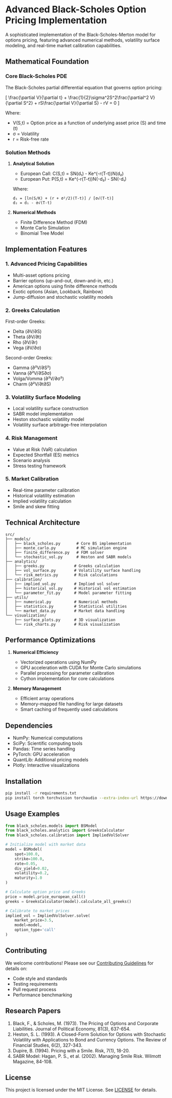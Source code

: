 # Advanced Black-Scholes Option Pricing Implementation

A sophisticated implementation of the Black-Scholes-Merton model for options pricing, featuring advanced numerical methods, volatility surface modeling, and real-time market calibration capabilities.

## Mathematical Foundation

### Core Black-Scholes PDE

The Black-Scholes partial differential equation that governs option pricing:

\[
\frac{\partial V}{\partial t} + \frac{1}{2}\sigma^2S^2\frac{\partial^2 V}{\partial S^2} + rS\frac{\partial V}{\partial S} - rV = 0
\]

Where:
- V(S,t) = Option price as a function of underlying asset price (S) and time (t)
- σ = Volatility
- r = Risk-free rate

### Solution Methods

1. **Analytical Solution**
   - European Call: C(S,t) = SN(d₁) - Ke^(-r(T-t))N(d₂)
   - European Put: P(S,t) = Ke^(-r(T-t))N(-d₂) - SN(-d₁)
   
   Where:
   ```
   d₁ = [ln(S/K) + (r + σ²/2)(T-t)] / [σ√(T-t)]
   d₂ = d₁ - σ√(T-t)
   ```

2. **Numerical Methods**
   - Finite Difference Method (FDM)
   - Monte Carlo Simulation
   - Binomial Tree Model

## Implementation Features

### 1. Advanced Pricing Capabilities
- Multi-asset options pricing
- Barrier options (up-and-out, down-and-in, etc.)
- American options using finite difference methods
- Exotic options (Asian, Lookback, Rainbow)
- Jump-diffusion and stochastic volatility models

### 2. Greeks Calculation
First-order Greeks:
- Delta (∂V/∂S)
- Theta (∂V/∂t)
- Rho (∂V/∂r)
- Vega (∂V/∂σ)

Second-order Greeks:
- Gamma (∂²V/∂S²)
- Vanna (∂²V/∂S∂σ)
- Volga/Vomma (∂²V/∂σ²)
- Charm (∂²V/∂t∂S)

### 3. Volatility Surface Modeling
- Local volatility surface construction
- SABR model implementation
- Heston stochastic volatility model
- Volatility surface arbitrage-free interpolation

### 4. Risk Management
- Value at Risk (VaR) calculation
- Expected Shortfall (ES) metrics
- Scenario analysis
- Stress testing framework

### 5. Market Calibration
- Real-time parameter calibration
- Historical volatility estimation
- Implied volatility calculation
- Smile and skew fitting

## Technical Architecture

```
src/
├── models/
│   ├── black_scholes.py       # Core BS implementation
│   ├── monte_carlo.py         # MC simulation engine
│   ├── finite_difference.py   # FDM solver
│   └── stochastic_vol.py      # Heston and SABR models
├── analytics/
│   ├── greeks.py             # Greeks calculation
│   ├── vol_surface.py        # Volatility surface handling
│   └── risk_metrics.py       # Risk calculations
├── calibration/
│   ├── implied_vol.py        # Implied vol solver
│   ├── historical_vol.py     # Historical vol estimation
│   └── parameter_fit.py      # Model parameter fitting
├── utils/
│   ├── numerical.py          # Numerical methods
│   ├── statistics.py         # Statistical utilities
│   └── market_data.py        # Market data handling
└── visualization/
    ├── surface_plots.py      # 3D visualization
    └── risk_charts.py        # Risk visualization
```

## Performance Optimizations

1. **Numerical Efficiency**
   - Vectorized operations using NumPy
   - GPU acceleration with CUDA for Monte Carlo simulations
   - Parallel processing for parameter calibration
   - Cython implementation for core calculations

2. **Memory Management**
   - Efficient array operations
   - Memory-mapped file handling for large datasets
   - Smart caching of frequently used calculations

## Dependencies

- NumPy: Numerical computations
- SciPy: Scientific computing tools
- Pandas: Time series handling
- PyTorch: GPU acceleration
- QuantLib: Additional pricing models
- Plotly: Interactive visualizations

## Installation

```bash
pip install -r requirements.txt
pip install torch torchvision torchaudio --extra-index-url https://download.pytorch.org/whl/cu116
```

## Usage Examples

```python
from black_scholes.models import BSModel
from black_scholes.analytics import GreeksCalculator
from black_scholes.calibration import ImpliedVolSolver

# Initialize model with market data
model = BSModel(
    spot=100.0,
    strike=100.0,
    rate=0.05,
    div_yield=0.02,
    volatility=0.2,
    maturity=1.0
)

# Calculate option price and Greeks
price = model.price_european_call()
greeks = GreeksCalculator(model).calculate_all_greeks()

# Calibrate to market prices
implied_vol = ImpliedVolSolver.solve(
    market_price=3.5,
    model=model,
    option_type='call'
)
```

## Contributing

We welcome contributions! Please see our [Contributing Guidelines](CONTRIBUTING.md) for details on:
- Code style and standards
- Testing requirements
- Pull request process
- Performance benchmarking

## Research Papers

1. Black, F., & Scholes, M. (1973). The Pricing of Options and Corporate Liabilities. Journal of Political Economy, 81(3), 637-654.
2. Heston, S. L. (1993). A Closed-Form Solution for Options with Stochastic Volatility with Applications to Bond and Currency Options. The Review of Financial Studies, 6(2), 327-343.
3. Dupire, B. (1994). Pricing with a Smile. Risk, 7(1), 18-20.
4. SABR Model: Hagan, P. S., et al. (2002). Managing Smile Risk. Wilmott Magazine, 84-108.

## License

This project is licensed under the MIT License. See [LICENSE](LICENSE) for details.